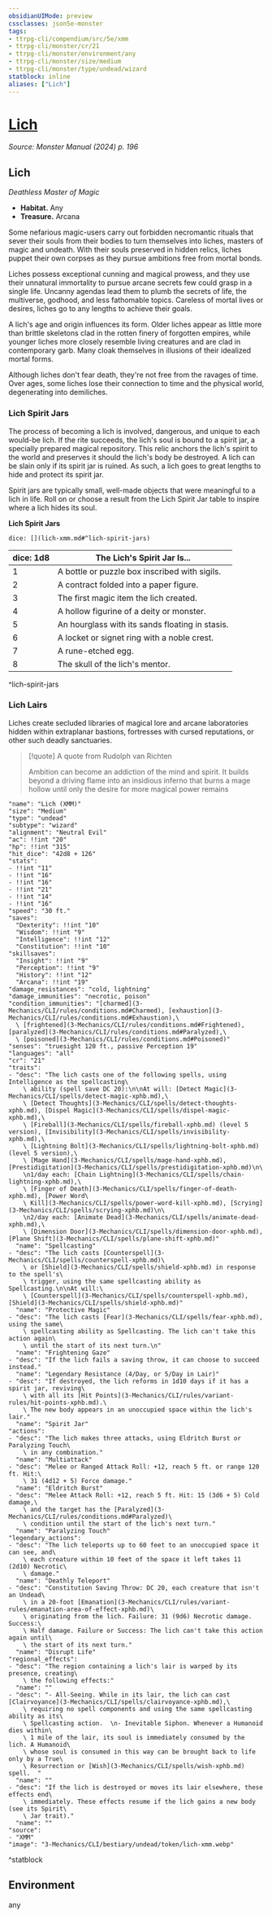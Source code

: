 ```yaml
---
obsidianUIMode: preview
cssclasses: json5e-monster
tags:
- ttrpg-cli/compendium/src/5e/xmm
- ttrpg-cli/monster/cr/21
- ttrpg-cli/monster/environment/any
- ttrpg-cli/monster/size/medium
- ttrpg-cli/monster/type/undead/wizard
statblock: inline
aliases: ["Lich"]
---
```

# [Lich](3-Mechanics\CLI\bestiary\undead/lich-xmm.md)
*Source: Monster Manual (2024) p. 196*  

## Lich

*Deathless Master of Magic*

- **Habitat.** Any  
- **Treasure.** Arcana  

Some nefarious magic-users carry out forbidden necromantic rituals that sever their souls from their bodies to turn themselves into liches, masters of magic and undeath. With their souls preserved in hidden relics, liches puppet their own corpses as they pursue ambitions free from mortal bonds.

Liches possess exceptional cunning and magical prowess, and they use their unnatural immortality to pursue arcane secrets few could grasp in a single life. Uncanny agendas lead them to plumb the secrets of life, the multiverse, godhood, and less fathomable topics. Careless of mortal lives or desires, liches go to any lengths to achieve their goals.

A lich's age and origin influences its form. Older liches appear as little more than brittle skeletons clad in the rotten finery of forgotten empires, while younger liches more closely resemble living creatures and are clad in contemporary garb. Many cloak themselves in illusions of their idealized mortal forms.

Although liches don't fear death, they're not free from the ravages of time. Over ages, some liches lose their connection to time and the physical world, degenerating into demiliches.

### Lich Spirit Jars

The process of becoming a lich is involved, dangerous, and unique to each would-be lich. If the rite succeeds, the lich's soul is bound to a spirit jar, a specially prepared magical repository. This relic anchors the lich's spirit to the world and preserves it should the lich's body be destroyed. A lich can be slain only if its spirit jar is ruined. As such, a lich goes to great lengths to hide and protect its spirit jar.

Spirit jars are typically small, well-made objects that were meaningful to a lich in life. Roll on or choose a result from the Lich Spirit Jar table to inspire where a lich hides its soul.

**Lich Spirit Jars**

`dice: [](lich-xmm.md#^lich-spirit-jars)`

| dice: 1d8 | The Lich's Spirit Jar Is... |
|-----------|-----------------------------|
| 1 | A bottle or puzzle box inscribed with sigils. |
| 2 | A contract folded into a paper figure. |
| 3 | The first magic item the lich created. |
| 4 | A hollow figurine of a deity or monster. |
| 5 | An hourglass with its sands floating in stasis. |
| 6 | A locket or signet ring with a noble crest. |
| 7 | A rune-etched egg. |
| 8 | The skull of the lich's mentor. |
^lich-spirit-jars

### Lich Lairs

Liches create secluded libraries of magical lore and arcane laboratories hidden within extraplanar bastions, fortresses with cursed reputations, or other such deadly sanctuaries.

> [!quote] A quote from Rudolph van Richten  
> 
> Ambition can become an addiction of the mind and spirit. It builds beyond a driving flame into an insidious inferno that burns a mage hollow until only the desire for more magical power remains


```statblock
"name": "Lich (XMM)"
"size": "Medium"
"type": "undead"
"subtype": "wizard"
"alignment": "Neutral Evil"
"ac": !!int "20"
"hp": !!int "315"
"hit_dice": "42d8 + 126"
"stats":
- !!int "11"
- !!int "16"
- !!int "16"
- !!int "21"
- !!int "14"
- !!int "16"
"speed": "30 ft."
"saves":
  "Dexterity": !!int "10"
  "Wisdom": !!int "9"
  "Intelligence": !!int "12"
  "Constitution": !!int "10"
"skillsaves":
  "Insight": !!int "9"
  "Perception": !!int "9"
  "History": !!int "12"
  "Arcana": !!int "19"
"damage_resistances": "cold, lightning"
"damage_immunities": "necrotic, poison"
"condition_immunities": "[charmed](3-Mechanics/CLI/rules/conditions.md#Charmed), [exhaustion](3-Mechanics/CLI/rules/conditions.md#Exhaustion),\
  \ [frightened](3-Mechanics/CLI/rules/conditions.md#Frightened), [paralyzed](3-Mechanics/CLI/rules/conditions.md#Paralyzed),\
  \ [poisoned](3-Mechanics/CLI/rules/conditions.md#Poisoned)"
"senses": "truesight 120 ft., passive Perception 19"
"languages": "all"
"cr": "21"
"traits":
- "desc": "The lich casts one of the following spells, using Intelligence as the spellcasting\
    \ ability (spell save DC 20):\n\nAt will: [Detect Magic](3-Mechanics/CLI/spells/detect-magic-xphb.md),\
    \ [Detect Thoughts](3-Mechanics/CLI/spells/detect-thoughts-xphb.md), [Dispel Magic](3-Mechanics/CLI/spells/dispel-magic-xphb.md),\
    \ [Fireball](3-Mechanics/CLI/spells/fireball-xphb.md) (level 5 version), [Invisibility](3-Mechanics/CLI/spells/invisibility-xphb.md),\
    \ [Lightning Bolt](3-Mechanics/CLI/spells/lightning-bolt-xphb.md) (level 5 version),\
    \ [Mage Hand](3-Mechanics/CLI/spells/mage-hand-xphb.md), [Prestidigitation](3-Mechanics/CLI/spells/prestidigitation-xphb.md)\n\
    \n1/day each: [Chain Lightning](3-Mechanics/CLI/spells/chain-lightning-xphb.md),\
    \ [Finger of Death](3-Mechanics/CLI/spells/finger-of-death-xphb.md), [Power Word\
    \ Kill](3-Mechanics/CLI/spells/power-word-kill-xphb.md), [Scrying](3-Mechanics/CLI/spells/scrying-xphb.md)\n\
    \n2/day each: [Animate Dead](3-Mechanics/CLI/spells/animate-dead-xphb.md),\
    \ [Dimension Door](3-Mechanics/CLI/spells/dimension-door-xphb.md), [Plane Shift](3-Mechanics/CLI/spells/plane-shift-xphb.md)"
  "name": "Spellcasting"
- "desc": "The lich casts [Counterspell](3-Mechanics/CLI/spells/counterspell-xphb.md)\
    \ or [Shield](3-Mechanics/CLI/spells/shield-xphb.md) in response to the spell's\
    \ trigger, using the same spellcasting ability as Spellcasting.\n\nAt will:\
    \ [Counterspell](3-Mechanics/CLI/spells/counterspell-xphb.md), [Shield](3-Mechanics/CLI/spells/shield-xphb.md)"
  "name": "Protective Magic"
- "desc": "The lich casts [Fear](3-Mechanics/CLI/spells/fear-xphb.md), using the same\
    \ spellcasting ability as Spellcasting. The lich can't take this action again\
    \ until the start of its next turn.\n"
  "name": "Frightening Gaze"
- "desc": "If the lich fails a saving throw, it can choose to succeed instead."
  "name": "Legendary Resistance (4/Day, or 5/Day in Lair)"
- "desc": "If destroyed, the lich reforms in 1d10 days if it has a spirit jar, reviving\
    \ with all its [Hit Points](3-Mechanics/CLI/rules/variant-rules/hit-points-xphb.md).\
    \ The new body appears in an unoccupied space within the lich's lair."
  "name": "Spirit Jar"
"actions":
- "desc": "The lich makes three attacks, using Eldritch Burst or Paralyzing Touch\
    \ in any combination."
  "name": "Multiattack"
- "desc": "Melee or Ranged Attack Roll: +12, reach 5 ft. or range 120 ft. Hit:\
    \ 31 (4d12 + 5) Force damage."
  "name": "Eldritch Burst"
- "desc": "Melee Attack Roll: +12, reach 5 ft. Hit: 15 (3d6 + 5) Cold damage,\
    \ and the target has the [Paralyzed](3-Mechanics/CLI/rules/conditions.md#Paralyzed)\
    \ condition until the start of the lich's next turn."
  "name": "Paralyzing Touch"
"legendary_actions":
- "desc": "The lich teleports up to 60 feet to an unoccupied space it can see, and\
    \ each creature within 10 feet of the space it left takes 11 (2d10) Necrotic\
    \ damage."
  "name": "Deathly Teleport"
- "desc": "Constitution Saving Throw: DC 20, each creature that isn't an Undead\
    \ in a 20-foot [Emanation](3-Mechanics/CLI/rules/variant-rules/emanation-area-of-effect-xphb.md)\
    \ originating from the lich. Failure: 31 (9d6) Necrotic damage. Success:\
    \ Half damage. Failure or Success: The lich can't take this action again until\
    \ the start of its next turn."
  "name": "Disrupt Life"
"regional_effects":
- "desc": "The region containing a lich's lair is warped by its presence, creating\
    \ the following effects:"
  "name": ""
- "desc": "- All-Seeing. While in its lair, the lich can cast [Clairvoyance](3-Mechanics/CLI/spells/clairvoyance-xphb.md),\
    \ requiring no spell components and using the same spellcasting ability as its\
    \ Spellcasting action.  \n- Inevitable Siphon. Whenever a Humanoid dies within\
    \ 1 mile of the lair, its soul is immediately consumed by the lich. A Humanoid\
    \ whose soul is consumed in this way can be brought back to life only by a True\
    \ Resurrection or [Wish](3-Mechanics/CLI/spells/wish-xphb.md) spell.  "
  "name": ""
- "desc": "If the lich is destroyed or moves its lair elsewhere, these effects end\
    \ immediately. These effects resume if the lich gains a new body (see its Spirit\
    \ Jar trait)."
  "name": ""
"source":
- "XMM"
"image": "3-Mechanics/CLI/bestiary/undead/token/lich-xmm.webp"
```
^statblock

## Environment

any